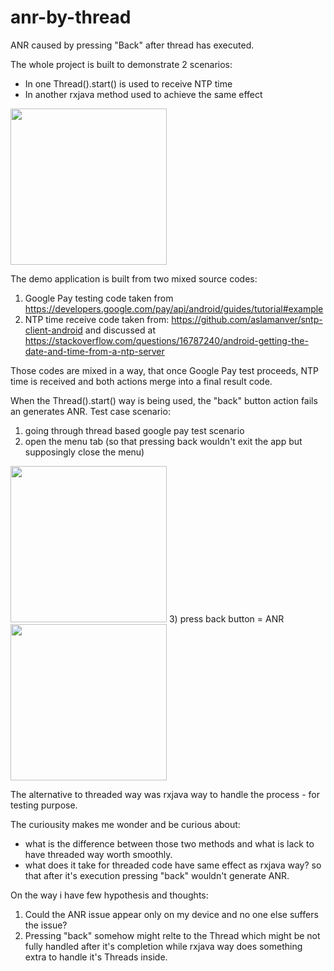 # anr-by-thread
ANR caused by pressing "Back" after thread has executed.

The whole project is built to demonstrate 2 scenarios:
* In one Thread().start() is used to receive NTP time
* In another rxjava method used to achieve the same effect

<img width="250" src="https://i.imgur.com/RLzLNjc.jpg" />

The demo application is built from two mixed source codes:
1) Google Pay testing code taken from https://developers.google.com/pay/api/android/guides/tutorial#example
2) NTP time receive code taken from: https://github.com/aslamanver/sntp-client-android
and discussed at https://stackoverflow.com/questions/16787240/android-getting-the-date-and-time-from-a-ntp-server

Those codes are mixed in a way, that once Google Pay test proceeds, NTP time is received and both actions merge into a final result code.

When the Thread().start() way is being used, the "back" button action fails an generates ANR. Test case scenario:
1) going through thread based google pay test scenario
2) open the menu tab (so that pressing back wouldn't exit the app but supposingly close the menu)
<img width="250" src="https://i.imgur.com/IXh5WLL.jpg" />
3) press back button = ANR
<img width="250" src="https://i.imgur.com/rdwYUeQ.jpg" />

The alternative to threaded way was rxjava way to handle the process - for testing purpose.

The curiousity makes me wonder and be curious about:
* what is the difference between those two methods and what is lack to have threaded way worth smoothly.
* what does it take for threaded code have same effect as rxjava way? so that after it's execution pressing "back" wouldn't generate ANR.

On the way i have few hypothesis and thoughts:
1) Could the ANR issue appear only on my device and no one else suffers the issue?
2) Pressing "back" somehow might relte to the Thread which might be not fully handled after it's completion
while rxjava way does something extra to handle it's Threads inside.
